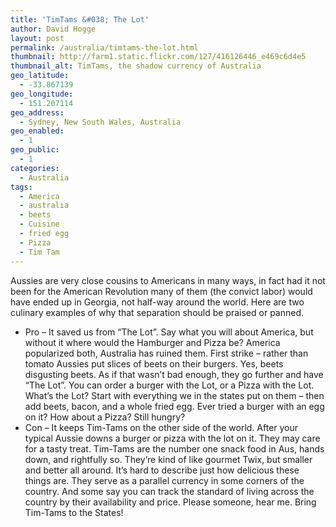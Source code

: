 ```yaml
---
title: 'TimTams &#038; The Lot'
author: David Hogge
layout: post
permalink: /australia/timtams-the-lot.html
thumbnail: http://farm1.static.flickr.com/127/416126446_e469c6d4e5
thumbnail_alt: TimTams, the shadow currency of Australia
geo_latitude:
  - -33.867139
geo_longitude:
  - 151.207114
geo_address:
  - Sydney, New South Wales, Australia
geo_enabled:
  - 1
geo_public:
  - 1
categories:
  - Australia
tags:
  - America
  - australia
  - beets
  - Cuisine
  - fried egg
  - Pizza
  - Tim Tam
---
```

Aussies are very close cousins to Americans in many ways, in fact had it not been for the American Revolution many of them (the convict labor) would have ended up in Georgia, not half-way around the world. Here are two culinary examples of why that separation should be praised or panned.

*   Pro &#8211; It saved us from &#8220;The Lot&#8221;. Say what you will about America, but without it where would the Hamburger and Pizza be? America popularized both, Australia has ruined them. First strike &#8211; rather than tomato Aussies put slices of beets on their burgers. Yes, beets disgusting beets. As if that wasn&#8217;t bad enough, they go further and have &#8220;The Lot&#8221;. You can order a burger with the Lot, or a Pizza with the Lot. What&#8217;s the Lot? Start with everything we in the states put on them &#8211; then add beets, bacon, and a whole fried egg. Ever tried a burger with an egg on it? How about a Pizza? Still hungry?
*   Con &#8211; It keeps Tim-Tams on the other side of the world. After your typical Aussie downs a burger or pizza with the lot on it. They may care for a tasty treat. Tim-Tams are the number one snack food in Aus, hands down, and rightfully so. They&#8217;re kind of like gourmet Twix, but smaller and better all around. It&#8217;s hard to describe just how delicious these things are. They serve as a parallel currency in some corners of the country. And some say you can track the standard of living across the country by their availability and price. Please someone, hear me. Bring Tim-Tams to the States!